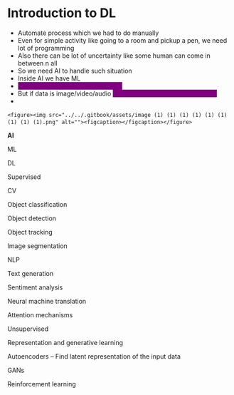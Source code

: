 # Introduction to DL

* Automate process which we had to do manually
* Even for simple activity like going to a room and pickup a pen, we need lot of programming
* Also there can be lot of uncertainty like some human can come in between n all
* So we need AI to handle such situation
* Inside AI we have ML
* <mark style="color:purple;background-color:purple;">**ML solves more of structured data**</mark>
* But if data is image/video/audio <mark style="color:purple;background-color:purple;">**unstructured data, then we use DL**</mark>
*

    <figure><img src="../../.gitbook/assets/image (1) (1) (1) (1) (1) (1) (1) (1) (1).png" alt=""><figcaption></figcaption></figure>

**AI**

ML

&#x20;              DL

&#x20;                             Supervised

&#x20;                                            CV

&#x20;                                                           Object classification

&#x20;                                                           Object detection

&#x20;                                                           Object tracking

&#x20;                                                           Image segmentation

&#x20;                                            NLP

&#x20;                                                           Text generation

&#x20;                                                           Sentiment analysis

&#x20;                                                           Neural machine translation

&#x20;                                                           Attention mechanisms

&#x20;                             Unsupervised

&#x20;                                            Representation and generative learning

&#x20;                                                           Autoencoders – Find latent representation of the input data

&#x20;                                                           GANs

&#x20;                                            Reinforcement learning

&#x20;
